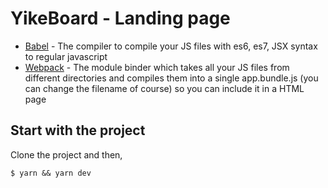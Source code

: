 # YikeBoard - Landing page

  - [Babel] - The compiler to compile your JS files with es6, es7, JSX syntax to regular javascript
  - [Webpack] - The module binder which takes all your JS files from different directories and compiles them into a single      app.bundle.js (you can change the filename of course) so you can include it in a HTML page

## Start with the project

Clone the project and then, 

``` shell
$ yarn && yarn dev
```





[Babel]: <https://babeljs.io/>
[Webpack]: <https://webpack.github.io/>
